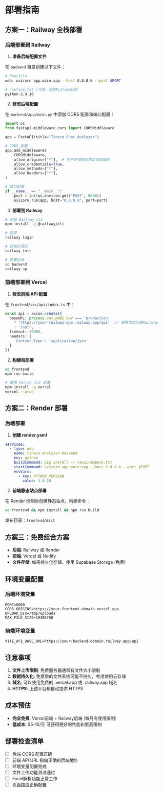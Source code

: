 # 部署指南

## 方案一：Railway 全栈部署

### 后端部署到 Railway

1. **准备后端配置文件**

在 `backend` 目录创建以下文件：

```bash
# Procfile
web: uvicorn app.main:app --host 0.0.0.0 --port $PORT

# runtime.txt (可选，指定Python版本)
python-3.9.18
```

2. **修改后端配置**

在 `backend/app/main.py` 中添加 CORS 配置和端口配置：

```python
import os
from fastapi.middleware.cors import CORSMiddleware

app = FastAPI(title="Tineco Chat Analyzer")

# CORS 配置
app.add_middleware(
    CORSMiddleware,
    allow_origins=["*"],  # 生产环境建议指定具体域名
    allow_credentials=True,
    allow_methods=["*"],
    allow_headers=["*"],
)

# 端口配置
if __name__ == "__main__":
    port = int(os.environ.get("PORT", 8000))
    uvicorn.run(app, host="0.0.0.0", port=port)
```

3. **部署到 Railway**

```bash
# 安装 Railway CLI
npm install -g @railway/cli

# 登录
railway login

# 初始化项目
railway init

# 部署后端
cd backend
railway up
```

### 前端部署到 Vercel

1. **修改前端 API 配置**

在 `frontend/src/api/index.ts` 中：

```typescript
const api = axios.create({
  baseURL: process.env.NODE_ENV === 'production' 
    ? 'https://your-railway-app.railway.app/api'  // 替换为实际的Railway URL
    : '/api',
  timeout: 30000,
  headers: {
    'Content-Type': 'application/json'
  }
})
```

2. **构建和部署**

```bash
cd frontend
npm run build

# 使用 Vercel CLI 部署
npm install -g vercel
vercel --prod
```

## 方案二：Render 部署

### 后端部署

1. **创建 render.yaml**

```yaml
services:
  - type: web
    name: tineco-analyzer-backend
    env: python
    buildCommand: pip install -r requirements.txt
    startCommand: uvicorn app.main:app --host 0.0.0.0 --port $PORT
    envVars:
      - key: PYTHON_VERSION
        value: 3.9.18
```

2. **前端静态站点部署**

在 Render 控制台创建静态站点，构建命令：
```bash
cd frontend && npm install && npm run build
```

发布目录：`frontend/dist`

## 方案三：免费组合方案

- **后端**: Railway 或 Render
- **前端**: Vercel 或 Netlify
- **文件存储**: 如需持久化存储，使用 Supabase Storage (免费)

## 环境变量配置

### 后端环境变量
```
PORT=8000
CORS_ORIGINS=https://your-frontend-domain.vercel.app
UPLOAD_DIR=/tmp/uploads
MAX_FILE_SIZE=10485760
```

### 前端环境变量
```
VITE_API_BASE_URL=https://your-backend-domain.railway.app/api
```

## 注意事项

1. **文件上传限制**: 免费服务器通常有文件大小限制
2. **数据持久化**: 免费层的文件系统可能不持久，考虑使用云存储
3. **域名**: 可以使用免费的 .vercel.app 或 .railway.app 域名
4. **HTTPS**: 上述平台都自动提供 HTTPS

## 成本预估

- **完全免费**: Vercel前端 + Railway后端 (每月有使用限制)
- **低成本**: $5-10/月 可获得更好的性能和更高限制

## 部署检查清单

- [ ] 后端 CORS 配置正确
- [ ] 前端 API URL 指向正确的后端地址
- [ ] 环境变量配置完成
- [ ] 文件上传功能测试通过
- [ ] Excel解析功能正常工作
- [ ] 页面路由正确配置
